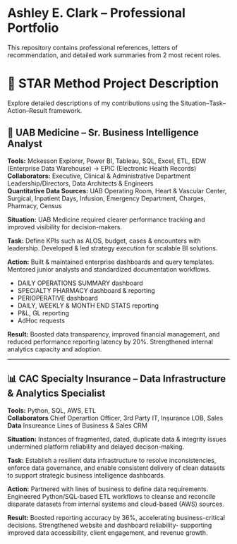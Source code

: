 # Ashley E. Clark – Professional Portfolio
This repository contains professional references, letters of recommendation, and detailed work summaries from 2 most recent roles.



# 🌟 STAR Method Project Description  
Explore detailed descriptions of my contributions using the Situation–Task–Action–Result framework.

## 🏥 UAB Medicine – Sr. Business Intelligence Analyst  

**Tools:** Mckesson Explorer, Power BI, Tableau, SQL, Excel, ETL, EDW (Enterprise Data Warehouse) → EPIC (Electronic Health Records) 
**Collaborators:** Executive, Clinical & Administrative Department Leadership/Directors, Data Architects & Engineers         
**Quantitative Data Sources:** UAB Operating Room, Heart & Vascular Center, Surgical, Inpatient Days, Infusion, Emergency Department, Charges, Pharmacy, Census

**Situation:**  UAB Medicine required clearer performance tracking and improved visibility for decision-makers.

**Task:**  Define KPIs such as ALOS, budget, cases & encounters with leadership. Developed & led strategy execution for scalable BI solutions.

**Action:**  Built & maintained enterprise dashboards and query templates. Mentored junior analysts and standardized documentation workflows.  
- DAILY OPERATIONS SUMMARY dashboard  
- SPECIALTY PHARMACY dashboard & reporting  
- PERIOPERATIVE dashboard  
- DAILY, WEEKLY & MONTH END STATS reporting  
- P&L, GL reporting  
- AdHoc requests
  
**Result:**  Boosted data transparency, improved financial management, and reduced performance reporting latency by 20%. Strengthened internal analytics capacity and adoption.


---

## 📊 CAC Specialty Insurance – Data Infrastructure & Analytics Specialist  
**Tools:** Python, SQL, AWS, ETL   
**Collaborators** Chief Operartion Officer, 3rd Party IT, Insurance LOB, Sales   
**Data** Insureance Lines of Business & Sales CRM   

**Situation:** Instances of fragmented, dated, duplicate data & integrity issues undermined platform reliability and delayed decison-making.  

**Task:** Establish a resilient data infrastructure to resolve inconsistencies, enforce data governance, and enable consistent delivery of clean datasets to support strategic business intelligence dashboards.

**Action:** Partnered with lines of business to define data requirements. Engineered Python/SQL-based ETL workflows to cleanse and reconcile disparate datasets from internal systems and cloud-based (AWS) sources.

**Result:** Boosted reporting accuracy by 36%, accelerating business-critical decisions. Strengthened website and dashboard reliability- supporting improved data accessibility, client engagement, and revenue growth.
